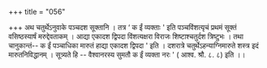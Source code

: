 +++
title = "056"

+++
अथ चतुर्थेऽनुवाके पञ्चदश सूक्तानि । तत्र ‘ क ईं व्यक्ताः ' इति पञ्चविंशत्यृचं प्रथमं सूक्तं वसिष्ठस्यार्षं मरुद्देवताकम् । आद्या एकादश द्विपदा विंशत्यक्षरा विराजः शिष्टाश्चतुर्दश त्रिष्टुभः । तथा चानुकान्तं-- क ईं पञ्चाधिका मारुतं हाद्या एकादश द्विपदा ' इति । दशरात्रे चतुर्थेऽहन्याग्निमारुते शस्त्र इदं मारुतनिविद्धानम् । सूत्र्यते हि -- वैश्वानरस्य सुमतौ क ईं व्यक्ता नरः ' ( आश्व. श्रौ. ८. ८) इति ।।
